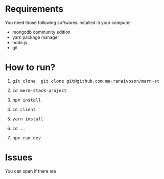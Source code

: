 # Requirements
<p>You need those following softwares installed in your computer</p>
<ul>
    <li>mongodb community edition</li>
    <li>yarn package manager</li>
    <li>node.js</li>
    <li>git</li>
</ul>

# How to run?
<ol>
    <li><pre>git clone  git clone git@github.com:ma-ranaivoson/mern-stack-project.git</pre></li>
    <li><pre>cd mern-stack-project</pre></li>
    <li><pre>npm install</pre></li>
    <li><pre>cd client</pre></li>
    <li><pre>yarn install</pre></li>
    <li><pre>cd ..</pre></li>
    <li><pre>npm run dev</pre></li>
</ol>

# Issues
<p>You can open if there are</p>